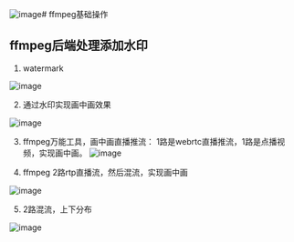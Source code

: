 ![image](https://github.com/cherishman2005/rtc/assets/17688273/f75b631b-f87d-43d2-84f9-8f7e04605402)# ffmpeg基础操作

## ffmpeg后端处理添加水印

1. watermark

![image](https://github.com/cherishman2005/rtc/assets/17688273/b873a764-d288-4072-898b-b327f8fc6202)

2. 通过水印实现画中画效果

![image](https://github.com/cherishman2005/rtc/assets/17688273/31720a79-455b-423d-b0d7-28e585b1f841)

3. ffmpeg万能工具，画中画直播推流： 1路是webrtc直播推流，1路是点播视频，实现画中画。
![image](https://github.com/cherishman2005/rtc/assets/17688273/03ce530d-a2e3-4d20-b223-024605e8e1f1)

4. ffmpeg 2路rtp直播流，然后混流，实现画中画

![image](https://github.com/cherishman2005/rtc/assets/17688273/d2530ac0-79e1-480e-b12f-354f33df9ac3)

5. 2路混流，上下分布

![image](https://github.com/cherishman2005/rtc/assets/17688273/5e177c13-72d8-4c82-9068-d7a8c4f4c180)
